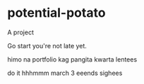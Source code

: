 # potential-potato
A project

Go start you're not late yet.

himo na portfolio kag pangita kwarta lentees

do it
 hhhmmm march 3 eeends
 sighees
<!-- I will start today freelancing and VA help meqq

help me help me helpppp

mashed potato
heyy

hello. s.

